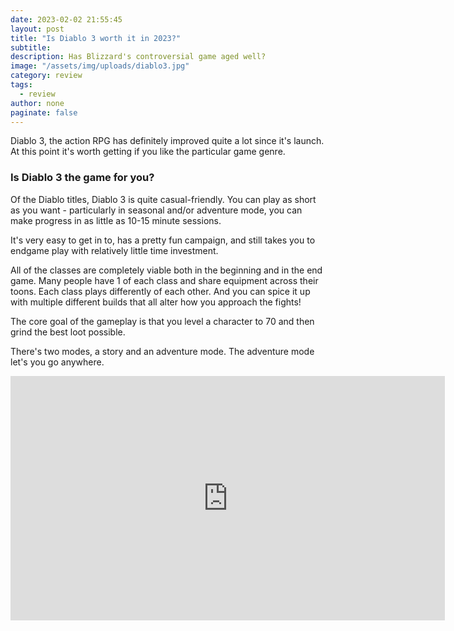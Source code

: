 ```yaml
---
date: 2023-02-02 21:55:45
layout: post
title: "Is Diablo 3 worth it in 2023?"
subtitle:
description: Has Blizzard's controversial game aged well?
image: "/assets/img/uploads/diablo3.jpg"
category: review
tags:
  - review
author: none
paginate: false
---
```

Diablo 3, the action RPG has definitely improved quite a lot since it's launch. At this point it's worth getting if you like the particular game genre.

### Is Diablo 3 the game for you?
Of the Diablo titles, Diablo 3 is quite casual-friendly. You can play as short as you want - particularly in seasonal and/or adventure mode, you can make progress in as little as 10-15 minute sessions.

It's very easy to get in to, has a pretty fun campaign, and still takes you to endgame play with relatively little time investment.

All of the classes are completely viable both in the beginning and in the end game. Many people have 1 of each class and share equipment across their toons.
Each class plays differently of each other. And you can spice it up with multiple different builds that all alter how you approach the fights!

The core goal of the gameplay is that you level a character to 70 and then grind the best loot possible.

There's two modes, a story and an adventure mode. The adventure mode let's you go anywhere.

<iframe width="695" height="391" src="https://www.youtube.com/embed/Q17FDfU7-ds" title="Diablo III: Gameplay Trailer" frameborder="0" allow="accelerometer; autoplay; clipboard-write; encrypted-media; gyroscope; picture-in-picture" allowfullscreen></iframe>
